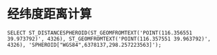 # 经纬度距离计算

    SELECT ST_DISTANCESPHEROID(ST_GEOMFROMTEXT('POINT(116.356551 39.973792)', 4326), ST_GEOMFROMTEXT('POINT(116.357551 39.963792)', 4326), 'SPHEROID["WGS84",6378137,298.257223563]');